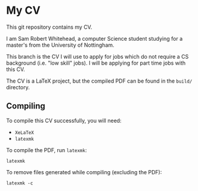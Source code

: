 # My CV

This git repository contains my CV.

I am Sam Robert Whitehead, a computer Science student studying for a master's
from the University of Nottingham.

This branch is the CV I will use to apply for jobs which do not require a CS
background (i.e. "low skill" jobs). I will be applying for part time jobs with
this CV.

The CV is a LaTeX project, but the compiled PDF can be found in the `build/`
directory.

## Compiling

To compile this CV successfully, you will need:

- `XeLaTeX`
- `latexmk`


To compile the PDF, run `latexmk`:

```shell
latexmk
```

To remove files generated while compiling (excluding the PDF):

```shell
latexmk -c
```
